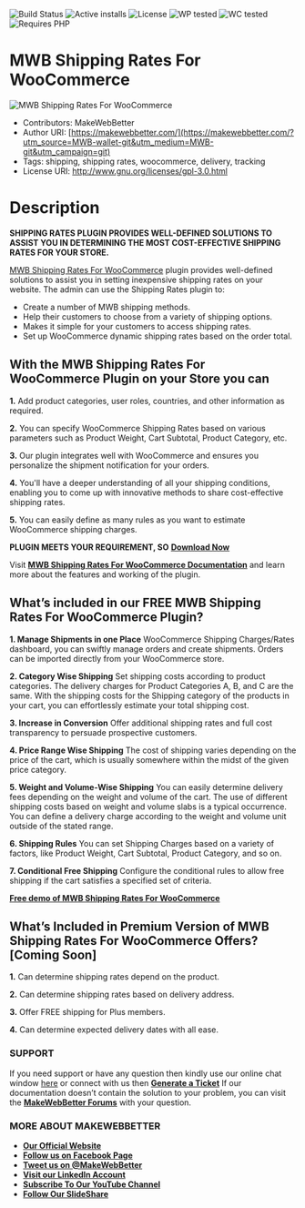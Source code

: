 ![Build Status](https://img.shields.io/travis/twbs/bootstrap/master.svg) ![Active installs](https://img.shields.io/badge/Active-10%2B-brightgreen) ![License](https://img.shields.io/badge/License-GPLv3%20or%20later-yellowgreen) ![WP tested](https://img.shields.io/badge/WP%20tested-5.8-brightgreen) ![WC tested](https://img.shields.io/badge/WC%20tested-5.2.0-brightgreen) ![Requires PHP](https://img.shields.io/badge/Requires%20PHP-5.6-blue)
# MWB Shipping Rates For WooCommerce
![MWB Shipping Rates For WooCommerce](https://ps.w.org/mwb-shipping-rates-for-woocommerce/assets/banner-772x250.png?rev=2576974)
* Contributors: MakeWebBetter
* Author URI: [https://makewebbetter.com/](https://makewebbetter.com/?utm_source=MWB-wallet-git&utm_medium=MWB-git&utm_campaign=git)
* Tags: shipping, shipping rates, woocommerce, delivery, tracking
* License URI: http://www.gnu.org/licenses/gpl-3.0.html

# Description

**SHIPPING RATES PLUGIN PROVIDES WELL-DEFINED SOLUTIONS TO ASSIST YOU IN DETERMINING THE MOST COST-EFFECTIVE SHIPPING RATES FOR YOUR STORE.**

[MWB Shipping Rates For WooCommerce](https://wordpress.org/plugins/mwb-shipping-rates-for-woocommerce/)  plugin provides well-defined solutions to assist you in setting inexpensive shipping rates on your website. The admin can use the Shipping Rates plugin to:

* Create a number of MWB shipping methods.
* Help their customers to choose from a variety of shipping options.
* Makes it simple for your customers to access shipping rates.
* Set up WooCommerce dynamic shipping rates based on the order total.

## **With the MWB Shipping Rates For WooCommerce Plugin on your Store you can**

**1.** Add product categories, user roles, countries, and other information as required.

**2.** You can specify WooCommerce Shipping Rates based on various parameters such as Product Weight, Cart Subtotal, Product Category, etc.

**3.** Our plugin integrates well with WooCommerce and ensures you personalize the shipment notification for your orders.

**4.** You'll have a deeper understanding of all your shipping conditions, enabling you to come up with innovative methods to share cost-effective shipping rates.

**5.** You can easily define as many rules as you want to estimate WooCommerce shipping charges.
 
**PLUGIN MEETS YOUR REQUIREMENT, SO** 
[**Download Now**](https://downloads.wordpress.org/plugin/mwb-shipping-rates-for-woocommerce.zip)

Visit [**MWB Shipping Rates For WooCommerce Documentation**](https://docs.makewebbetter.com/mwb-shipping-rates-for-woocommerce/?utm_source=MWB-shipping-git&utm_medium=MWB-git-Page&utm_campaign=MWB-doc) and learn more about the features and working of the plugin.

## **What’s included in our FREE MWB Shipping Rates For WooCommerce Plugin?**

**1. Manage Shipments in one Place**
WooCommerce Shipping Charges/Rates dashboard, you can swiftly manage orders and create shipments. Orders can be imported directly from your WooCommerce store.

**2. Category Wise Shipping**
Set shipping costs according to product categories. The delivery charges for Product Categories A, B, and C are the same. With the shipping costs for the Shipping category of the products in your cart, you can effortlessly estimate your total shipping cost.

**3. Increase in Conversion**
Offer additional shipping rates and full cost transparency to persuade prospective customers.

**4. Price Range Wise Shipping**
The cost of shipping varies depending on the price of the cart, which is usually somewhere within the midst of the given price category.

**5. Weight and Volume-Wise Shipping**
You can easily determine delivery fees depending on the weight and volume of the cart. The use of different shipping costs based on weight and volume slabs is a typical occurrence. 
You can define a delivery charge according to the weight and volume unit outside of the stated range.

**6. Shipping Rules**
You can set Shipping Charges based on a variety of factors, like Product Weight, Cart Subtotal, Product Category, and so on.

**7. Conditional Free Shipping**
Configure the conditional rules to allow free shipping if the cart satisfies a specified set of criteria.

[**Free demo of MWB Shipping Rates For WooCommerce**](https://demo.makewebbetter.com/mwb-shipping-rates-for-woocommerce/cart/#loaded/?utm_source=MWB-shipping-git&utm_medium=MWB-git-Page&utm_campaign=MWB-demo)

## **What’s Included in Premium Version of MWB Shipping Rates For WooCommerce Offers?[Coming Soon]**

**1.** Can determine shipping rates depend on the product.

**2.** Can determine shipping rates based on delivery address.

**3.** Offer FREE shipping for Plus members.

**4.** Can determine expected delivery dates with all ease.

### **SUPPORT**

If you need support or have any question then kindly use our online chat window [here](https://makewebbetter.com/?utm_source=MWB-shipping-git&utm_medium=MWB-git-page&utm_campaign=MWB-shipping-git) or  connect with us then [**Generate a Ticket**](https://makewebbetter.com/submit-query/?utm_source=MWB-shipping-git&utm_medium=MWB-git&utm_campaign=shipping-submit-query-git)
If our documentation doesn’t contain the solution to your problem, you can visit the [**MakeWebBetter Forums**](https://forums.makewebbetter.com/?utm_source=MWB-shipping-git&utm_medium=MWB-git-page&utm_campaign=MWB-shipping-git) with your question.

### **MORE ABOUT MAKEWEBBETTER**

- [**Our Official Website**](https://makewebbetter.com/?utm_source=MWB-shipping-git&utm_medium=MWB-git&utm_campaign=git)
- [**Follow us on Facebook Page**](https://www.facebook.com/makewebbetter)
- [**Tweet us on @MakeWebBetter**](https://twitter.com/makewebbetter)
- [**Visit our LinkedIn Account**](https://www.linkedin.com/company/makewebbetter)
- [**Subscribe To Our YouTube Channel**](https://www.youtube.com/channel/UC7nYNf0JETOwW3GOD_EW2Ag)
- [**Follow Our SlideShare**](https://www.slideshare.net/MakeWebBetter)
